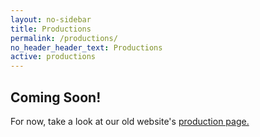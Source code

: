 ```yaml
---
layout: no-sidebar
title: Productions
permalink: /productions/
no_header_header_text: Productions
active: productions
---
```


<h2>Coming Soon!</h2>

For now, take a look at our old website's <a href="http://uscnai.wixsite.com/webs/production" target="_blank">production page.</a>